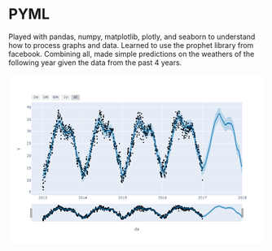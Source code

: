 # PYML
Played with pandas, numpy, matplotlib, plotly, and seaborn to understand how to process graphs and data.
Learned to use the prophet library from facebook.
Combining all, made simple predictions on the weathers of the following year given the data from the past 4 years.


![image](https://github.com/Kbrcorecoding/PYML/blob/main/newplot.png)
